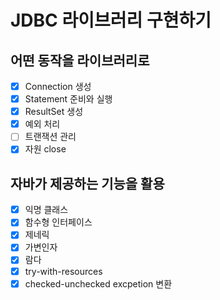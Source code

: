 # JDBC 라이브러리 구현하기

## 어떤 동작을 라이브러리로

- [x] Connection 생성
- [x] Statement 준비와 실행
- [x] ResultSet 생성
- [x] 예외 처리
- [ ] 트랜잭션 관리
- [x] 자원 close

## 자바가 제공하는 기능을 활용

- [x] 익명 클래스
- [x] 함수형 인터페이스
- [x] 제네릭
- [x] 가변인자
- [x] 람다
- [x] try-with-resources
- [x] checked-unchecked excpetion 변환
